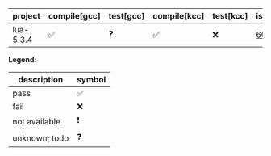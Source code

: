 

| project | compile[gcc] | test[gcc] | compile[kcc] | test[kcc] | issue |
| --- | --- | --- | --- | --- | --- |
| lua-5.3.4 | :white_check_mark: | :question: | ✅ | ❌ | [601](https://github.com/runtimeverification/rv-match/issues/601)





**Legend:**

| description | symbol |
| --- | --- |
| pass | :white_check_mark: |
| fail | :x: |
| not available | :exclamation: |
| unknown; todo | :question: |